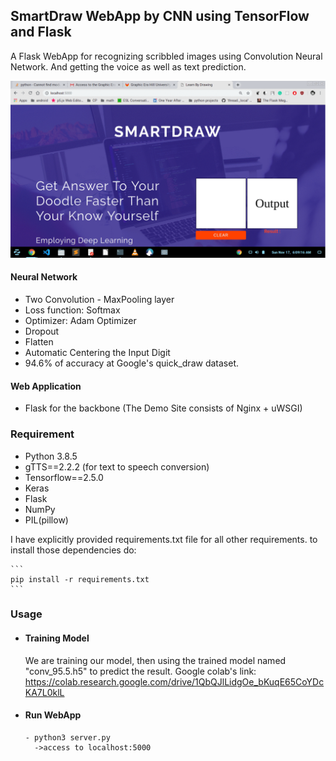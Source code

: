 ﻿## SmartDraw WebApp by CNN using TensorFlow and Flask
A Flask WebApp for recognizing scribbled images using Convolution Neural Network. And getting the voice as well as text prediction.

![gif](./demo_snapshots/snapshots.gif)


#### Neural Network
  
- Two Convolution - MaxPooling layer
- Loss function: Softmax 
- Optimizer: Adam Optimizer
- Dropout
- Flatten
- Automatic Centering the Input Digit
- 94.6% of accuracy at Google's quick_draw dataset.


#### Web Application

- Flask for the backbone (The Demo Site consists of Nginx + uWSGI)

### Requirement
- Python 3.8.5
- gTTS==2.2.2  (for text to speech conversion)
- Tensorflow==2.5.0
- Keras 
- Flask
- NumPy
- PIL(pillow)

I have explicitly provided requirements.txt file for all other requirements.
to install those dependencies do:

	```
	pip install -r requirements.txt
	```

### Usage

- #### Training Model
	We are training our model, then using the trained model named "conv_95.5.h5" to predict the result.
	Google colab's link: https://colab.research.google.com/drive/1QbQJlLidgOe_bKuqE65CoYDcKA7L0klL

- #### Run WebApp
  ```
  - python3 server.py
    ->access to localhost:5000
  ```
  
